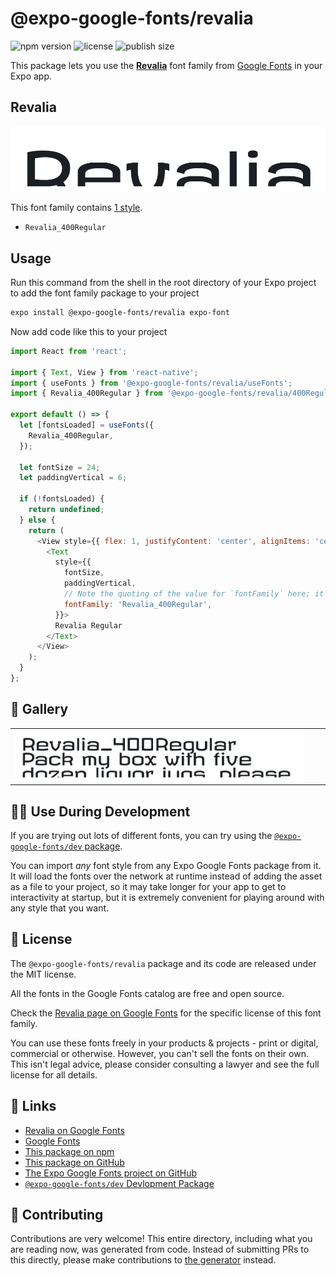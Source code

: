 # @expo-google-fonts/revalia

![npm version](https://flat.badgen.net/npm/v/@expo-google-fonts/revalia)
![license](https://flat.badgen.net/github/license/expo/google-fonts)
![publish size](https://flat.badgen.net/packagephobia/install/@expo-google-fonts/revalia)

This package lets you use the [**Revalia**](https://fonts.google.com/specimen/Revalia) font family from [Google Fonts](https://fonts.google.com/) in your Expo app.

## Revalia

![Revalia](./font-family.png)

This font family contains [1 style](#-gallery).

- `Revalia_400Regular`

## Usage

Run this command from the shell in the root directory of your Expo project to add the font family package to your project
```sh
expo install @expo-google-fonts/revalia expo-font
```

Now add code like this to your project
```js
import React from 'react';

import { Text, View } from 'react-native';
import { useFonts } from '@expo-google-fonts/revalia/useFonts';
import { Revalia_400Regular } from '@expo-google-fonts/revalia/400Regular';

export default () => {
  let [fontsLoaded] = useFonts({
    Revalia_400Regular,
  });

  let fontSize = 24;
  let paddingVertical = 6;

  if (!fontsLoaded) {
    return undefined;
  } else {
    return (
      <View style={{ flex: 1, justifyContent: 'center', alignItems: 'center' }}>
        <Text
          style={{
            fontSize,
            paddingVertical,
            // Note the quoting of the value for `fontFamily` here; it expects a string!
            fontFamily: 'Revalia_400Regular',
          }}>
          Revalia Regular
        </Text>
      </View>
    );
  }
};

```

## 🔡 Gallery


||||
|-|-|-|
|![Revalia_400Regular](.//400Regular/Revalia_400Regular.ttf.png)||||


## 👩‍💻 Use During Development

If you are trying out lots of different fonts, you can try using the [`@expo-google-fonts/dev` package](https://github.com/expo/google-fonts/tree/master/font-packages/dev#readme).

You can import *any* font style from any Expo Google Fonts package from it. It will load the fonts
over the network at runtime instead of adding the asset as a file to your project, so it may take longer
for your app to get to interactivity at startup, but it is extremely convenient
for playing around with any style that you want.

## 📖 License

The `@expo-google-fonts/revalia` package and its code are released under the MIT license.

All the fonts in the Google Fonts catalog are free and open source.

Check the [Revalia page on Google Fonts](https://fonts.google.com/specimen/Revalia) for the specific license of this font family.

You can use these fonts freely in your products & projects - print or digital, commercial or otherwise. However, you can't sell the fonts on their own. This isn't legal advice, please consider consulting a lawyer and see the full license for all details.

## 🔗 Links

- [Revalia on Google Fonts](https://fonts.google.com/specimen/Revalia)
- [Google Fonts](https://fonts.google.com/)
- [This package on npm](https://www.npmjs.com/package/@expo-google-fonts/revalia)
- [This package on GitHub](https://github.com/expo/google-fonts/tree/master/font-packages/revalia)
- [The Expo Google Fonts project on GitHub](https://github.com/expo/google-fonts)
- [`@expo-google-fonts/dev` Devlopment Package](https://github.com/expo/google-fonts/tree/master/font-packages/dev)

## 🤝 Contributing

Contributions are very welcome! This entire directory, including what you are reading now, was generated from code. Instead of submitting PRs to this directly, please make contributions to [the generator](https://github.com/expo/google-fonts/tree/master/packages/generator) instead.

